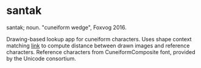 # santak

santak; noun. "cuneiform wedge", Foxvog 2016.

Drawing-based lookup app for cuneiform characters. Uses shape context matching [link](https://www2.eecs.berkeley.edu/Research/Projects/CS/vision/shape/belongie-pami02.pdf) to compute distance between drawn images and reference characters. Reference characters from CuneiformComposite font, provided by the Unicode consortium. 

